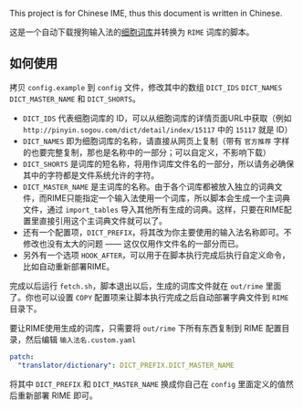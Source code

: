 This project is for Chinese IME, thus this document is written in Chinese.

这是一个自动下载搜狗输入法的[细胞词库](http://pinyin.sogou.com/dict/)并转换为 `RIME` 词库的脚本。

如何使用
---

拷贝 `config.example` 到 `config` 文件，修改其中的数组 `DICT_IDS` `DICT_NAMES` `DICT_MASTER_NAME` 和 `DICT_SHORTS`。

- `DICT_IDS` 代表细胞词库的 ID，可以从细胞词库的详情页面URL中获取（例如 `http://pinyin.sogou.com/dict/detail/index/15117` 中的 `15117` 就是 ID）
- `DICT_NAMES` 即为细胞词库的名称，请直接从网页上复制（带有 `官方推荐` 字样的也要完整复制，那也是名称中的一部分；可以自定义，不影响下载）
- `DICT_SHORTS` 是词库的短名称，将用作词库文件名的一部分，所以请务必确保其中的字符都是文件系统允许的字符。
- `DICT_MASTER_NAME` 是主词库的名称。由于各个词库都被放入独立的词典文件，而RIME只能指定一个输入法使用一个词库，所以脚本会生成一个主词典文件，通过 `import_tables` 导入其他所有生成的词典。这样，只要在RIME配置里直接引用这个主词典文件就可以了。
- 还有一个配置项，`DICT_PREFIX`，将其改为你主要使用的输入法名称即可。不修改也没有太大的问题 —— 这仅仅用作文件名的一部分而已。
- 另外有一个选项 `HOOK_AFTER`，可以用于在脚本执行完成后执行自定义命令，比如自动重新部署RIME。

完成以后运行 `fetch.sh`，脚本退出以后，生成的词库文件就在 `out/rime` 里面了。你也可以设置 `COPY` 配置项来让脚本执行完成之后自动部署字典文件到 `RIME` 目录下。

要让RIME使用生成的词库，只需要将 `out/rime` 下所有东西复制到 RIME 配置目录，然后编辑 `输入法名.custom.yaml`

```yaml
patch:
  "translator/dictionary": DICT_PREFIX.DICT_MASTER_NAME
```

将其中 `DICT_PREFIX` 和 `DICT_MASTER_NAME` 换成你自己在 `config` 里面定义的值然后重新部署 RIME 即可。
